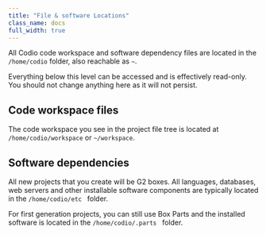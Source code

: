 ```yaml
---
title: "File & software Locations"
class_name: docs
full_width: true
---
```


All Codio code workspace and software dependency files are located in the `/home/codio` folder, also reachable as `~`.

Everything below this level can be accessed and is effectively read-only. You should not change anything here as it will not persist.

## Code workspace files
The code workspace you see in the project file tree is located at `/home/codio/workspace` or `~/workspace`.

## Software dependencies
All new projects that you create will be G2 boxes. All languages, databases, web servers and other installable software components are typically located in the `/home/codio/etc ` folder.

For first generation projects, you can still use Box Parts and the installed software is located in the `/home/codio/.parts ` folder.

